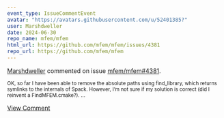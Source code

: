 ```yaml
---
event_type: IssueCommentEvent
avatar: "https://avatars.githubusercontent.com/u/52401385?"
user: Marshdweller
date: 2024-06-30
repo_name: mfem/mfem
html_url: https://github.com/mfem/mfem/issues/4381
repo_url: https://github.com/mfem/mfem
---
```


<a href='https://github.com/Marshdweller' target='_blank'>Marshdweller</a> commented on issue <a href='https://github.com/mfem/mfem/issues/4381' target='_blank'>mfem/mfem#4381</a>.

<small>OK, so far I have been able to remove the absolute paths using find_library, which returns symlinks to the internals of Spack. However, I’m not sure if my solution is correct (did I reinvent a FindMFEM.cmake?)....</small>

<a href='https://github.com/mfem/mfem/issues/4381' target='_blank'>View Comment</a>